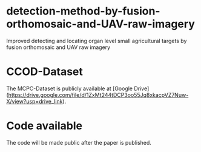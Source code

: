 # detection-method-by-fusion-orthomosaic-and-UAV-raw-imagery
Improved detecting and locating organ level small agricultural targets by fusion orthomosaic and UAV raw imagery
# CCOD-Dataset
The MCPC-Dataset is publicly available at [Google Drive] (https://drive.google.com/file/d/1ZxMt244tDCP3oo55Jq8xkacpVZ7Nuw-X/view?usp=drive_link).
# Code available
The code will be made public after the paper is published.
